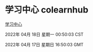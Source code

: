 # 学习中心 colearnhub
[学习中心](http://59.174.24.91:56308/colearnhub/)

2022年 04月 18日 星期一 00:50:03 CST

2022年 04月 17日 星期日 16:50:03 GMT
